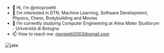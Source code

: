 - 👋 Hi, I’m @micproietti
- 👀 I’m interested in DTN, Machine Learning, Software Development, Physics, Chess, Bodybuilding and Movies
- 🌱 I’m currently studying Computer Engineering at Alma Mater Studiorum - Università di Bologna
- 📫 How to reach me: mproietti2003@gmail.com


![jake](https://github.com/user-attachments/assets/50d249ca-fc10-4388-94c6-388acb89156c)


<!---
micproietti/micproietti is a ✨ special ✨ repository because its `README.md` (this file) appears on your GitHub profile.
You can click the Preview link to take a look at your changes.
--->
